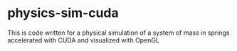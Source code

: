 # physics-sim-cuda
This is code written for a physical simulation of a system of mass in springs accelerated with CUDA and visualized with OpenGL
